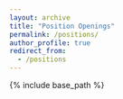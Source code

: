 ```yaml
---
layout: archive
title: "Position Openings"
permalink: /positions/
author_profile: true
redirect_from:
  - /positions
---
```


{% include base_path %}

